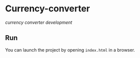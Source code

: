# Currency-converter
*currency converter development*

## Run 
You can launch the project by opening `index.html` in a browser.

